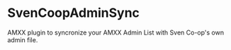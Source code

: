 # SvenCoopAdminSync
AMXX plugin to syncronize your AMXX Admin List with Sven Co-op's own admin file. 
